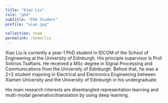 ```yaml
---
title: "Xiao Liu"
role: "phd"
subtitle: "PhD Student"
profile: "xiao.jpg"

collection: team
permalink: /team/liu
---
```

Xiao Liu is currently a year-1 PhD student in IDCOM of the School of
Engineering at the University of Edinburgh. His principle supervisor is Prof.
Sotirios Tsaftaris. He received a MSc degree in Signal Processing and
Communications from the University of Edinburgh. Before that, he was a 2+2
student majoring in Electrical and Electronics Engineering between Xiamen
University and the University of Edinburgh in his undergraduate. 

His main research interests are disentangled representation learning and
multi-modal generation/translation by using deep learning.
